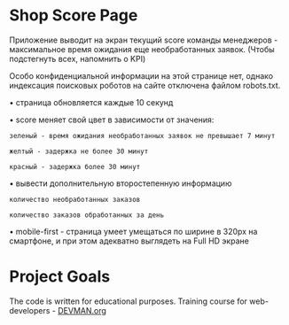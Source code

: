 ﻿# Shop Score Page

Приложение выводит на экран текущий score команды менеджеров - максимальное время ожидания еще необработанных заявок. (Чтобы подстегнуть всех, напомнить о KPI)


Особо конфиденциальной информации на этой странице нет, однако индексация поисковых роботов на сайте отключена файлом robots.txt.



• страница обновляется каждые 10 секунд

• score меняет свой цвет в зависимости от значения:



	зеленый - время ожидания необработанных заявок не превышает 7 минут

	желтый - задержка не более 30 минут

	красный - задержка более 30 минут
	


• вывести дополнительную второстепенную информацию



	количество необработанных заказов

	количество заказов обработанных за день

• mobile-first - страница умеет умещаться по ширине в 320px на смартфоне, и при этом адекватно выглядеть на Full HD экране



# Project Goals

The code is written for educational purposes. Training course for web-developers - [DEVMAN.org](https://devman.org)
